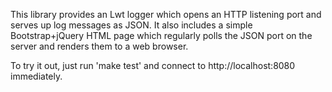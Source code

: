 This library provides an Lwt logger which opens an HTTP listening port and
serves up log messages as JSON. It also includes a simple Bootstrap+jQuery HTML
page which regularly polls the JSON port on the server and renders them to a
web browser.

To try it out, just run 'make test' and connect to http://localhost:8080
immediately.

